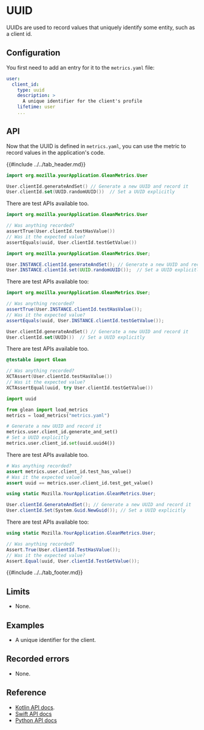 # UUID

UUIDs are used to record values that uniquely identify some entity, such as a client id.

## Configuration

You first need to add an entry for it to the `metrics.yaml` file:

```YAML
user:
  client_id:
    type: uuid
    description: >
      A unique identifier for the client's profile
    lifetime: user
    ...
```

## API

Now that the UUID is defined in `metrics.yaml`, you can use the metric to record values in the application's code.

{{#include ../../tab_header.md}}

<div data-lang="Kotlin" class="tab">

```Kotlin
import org.mozilla.yourApplication.GleanMetrics.User

User.clientId.generateAndSet() // Generate a new UUID and record it
User.clientId.set(UUID.randomUUID())  // Set a UUID explicitly
```

There are test APIs available too.

```Kotlin
import org.mozilla.yourApplication.GleanMetrics.User

// Was anything recorded?
assertTrue(User.clientId.testHasValue())
// Was it the expected value?
assertEquals(uuid, User.clientId.testGetValue())
```

</div>

<div data-lang="Java" class="tab">

```Java
import org.mozilla.yourApplication.GleanMetrics.User;

User.INSTANCE.clientId.generateAndSet(); // Generate a new UUID and record it
User.INSTANCE.clientId.set(UUID.randomUUID());  // Set a UUID explicitly
```

There are test APIs available too:

```Java
import org.mozilla.yourApplication.GleanMetrics.User;

// Was anything recorded?
assertTrue(User.INSTANCE.clientId.testHasValue());
// Was it the expected value?
assertEquals(uuid, User.INSTANCE.clientId.testGetValue());
```

</div>


<div data-lang="Swift" class="tab">

```Swift
User.clientId.generateAndSet() // Generate a new UUID and record it
User.clientId.set(UUID())  // Set a UUID explicitly
```

There are test APIs available too.

```Swift
@testable import Glean

// Was anything recorded?
XCTAssert(User.clientId.testHasValue())
// Was it the expected value?
XCTAssertEqual(uuid, try User.clientId.testGetValue())
```

</div>

<div data-lang="Python" class="tab">

```Python
import uuid

from glean import load_metrics
metrics = load_metrics("metrics.yaml")

# Generate a new UUID and record it
metrics.user.client_id.generate_and_set()
# Set a UUID explicitly
metrics.user.client_id.set(uuid.uuid4())
```

There are test APIs available too.

```Python
# Was anything recorded?
assert metrics.user.client_id.test_has_value()
# Was it the expected value?
assert uuid == metrics.user.client_id.test_get_value()
```

</div>

<div data-lang="C#" class="tab">

```C#
using static Mozilla.YourApplication.GleanMetrics.User;

User.clientId.GenerateAndSet(); // Generate a new UUID and record it
User.clientId.Set(System.Guid.NewGuid()); // Set a UUID explicitly
```

There are test APIs available too:

```C#
using static Mozilla.YourApplication.GleanMetrics.User;

// Was anything recorded?
Assert.True(User.clientId.TestHasValue());
// Was it the expected value?
Assert.Equal(uuid, User.clientId.TestGetValue());
```

</div>

{{#include ../../tab_footer.md}}

## Limits

* None.

## Examples

* A unique identifier for the client.

## Recorded errors

* None.

## Reference

* [Kotlin API docs](../../../javadoc/glean/mozilla.telemetry.glean.private/-uuid-metric-type/index.html).
* [Swift API docs](../../../swift/Classes/UuidMetricType.html)
* [Python API docs](../../../python/glean/metrics/uuid.html)

